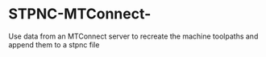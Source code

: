 # STPNC-MTConnect-
Use data from an MTConnect server to recreate the machine toolpaths and append them to a stpnc file
